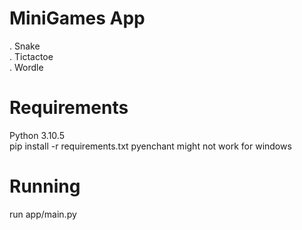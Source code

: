 # MiniGames App
 . Snake \
 . Tictactoe \
 . Wordle 

# Requirements
Python 3.10.5\
pip install -r requirements.txt
pyenchant might not work for windows



# Running
run app/main.py
